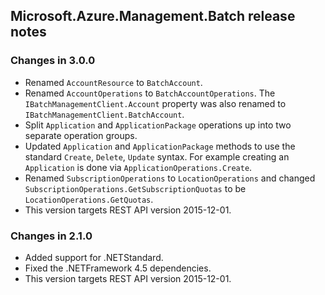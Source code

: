 ## Microsoft.Azure.Management.Batch release notes

### Changes in 3.0.0
- Renamed `AccountResource` to `BatchAccount`.
- Renamed `AccountOperations` to `BatchAccountOperations`. The `IBatchManagementClient.Account` property was also renamed to `IBatchManagementClient.BatchAccount`.
- Split `Application` and `ApplicationPackage` operations up into two separate operation groups. 
- Updated `Application` and `ApplicationPackage` methods to use the standard `Create`, `Delete`, `Update` syntax. For example creating an `Application` is done via `ApplicationOperations.Create`.
- Renamed `SubscriptionOperations` to `LocationOperations` and changed `SubscriptionOperations.GetSubscriptionQuotas` to be `LocationOperations.GetQuotas`.
- This version targets REST API version 2015-12-01.

### Changes in 2.1.0
- Added support for .NETStandard.
- Fixed the .NETFramework 4.5 dependencies.
- This version targets REST API version 2015-12-01.